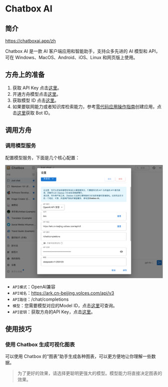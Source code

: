 <!-- 软件名称 -->
# Chatbox AI
## 简介
<!-- 软件网址 -->
https://chatboxai.app/zh
<!-- 软件简介 -->
Chatbox AI 是一款 AI 客户端应用和智能助手，支持众多先进的 AI 模型和 API，可在 Windows、MacOS、Android、iOS、Linux 和网页版上使用。
## 方舟上的准备
<!-- 调用方舟需要准备的步骤，无需更改 -->
1. 获取 API Key 点击[这里](https://console.volcengine.com/ark/region:ark+cn-beijing/apiKey)。
2. 开通方舟模型点击[这里](https://console.volcengine.com/ark/region:ark+cn-beijing/openManagement)。
3. 获取模型 ID 点击[这里](https://www.volcengine.com/docs/82379/1330310#%E6%96%87%E6%9C%AC%E7%94%9F%E6%88%90)。
4. 如果要联网能力或者知识库检索能力，参考[零代码应用操作指南](https://www.volcengine.com/docs/82379/1267885)创建应用，点击[这里](https://console.volcengine.com/ark/region:ark+cn-beijing/assistant)获取 Bot ID。

## 调用方舟
<!-- 支持集成的方式，包括关键配置，以及配置步骤 -->
### 调用模型服务
配置模型服务，下面是几个核心配置：

![image](asset/Chatbox%20AI.png)

- `API模式`：OpenAI兼容
- `API域名`：https://ark.cn-beijing.volces.com/api/v3
- `API路径`：/chat/completions
- `模型`：您需要模型对应的Model ID，点击[这里](https://www.volcengine.com/docs/82379/1330310#%E6%96%87%E6%9C%AC%E7%94%9F%E6%88%90)可查询。
- `API密钥`：获取方舟的API Key，点击[这里](https://console.volcengine.com/ark/region:ark+cn-beijing/apiKey)。

## 使用技巧
<!-- 软件使用技巧，可选 -->
### 使用 Chatbox 生成可视化图表
可以使用 Chatbox 的“图表”助手生成各种图表，可以更方便地让你理解一些数据。
> 为了更好的效果，请选择更聪明更强大的模型。模型能力将直接决定图表的效果。

